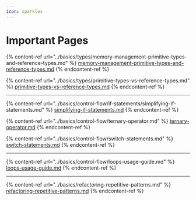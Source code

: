 ```yaml
---
icon: sparkles
---
```


# Important Pages

{% content-ref url="../basics/types/memory-management-primitive-types-and-reference-types.md" %}
[memory-management-primitive-types-and-reference-types.md](../basics/types/memory-management-primitive-types-and-reference-types.md)
{% endcontent-ref %}

{% content-ref url="../basics/types/primitive-types-vs-reference-types.md" %}
[primitive-types-vs-reference-types.md](../basics/types/primitive-types-vs-reference-types.md)
{% endcontent-ref %}

***

{% content-ref url="../basics/control-flow/if-statements/simplifying-if-statements.md" %}
[simplifying-if-statements.md](../basics/control-flow/if-statements/simplifying-if-statements.md)
{% endcontent-ref %}

{% content-ref url="../basics/control-flow/ternary-operator.md" %}
[ternary-operator.md](../basics/control-flow/ternary-operator.md)
{% endcontent-ref %}

{% content-ref url="../basics/control-flow/switch-statements.md" %}
[switch-statements.md](../basics/control-flow/switch-statements.md)
{% endcontent-ref %}

***

{% content-ref url="../basics/control-flow/loops-usage-guide.md" %}
[loops-usage-guide.md](../basics/control-flow/loops-usage-guide.md)
{% endcontent-ref %}

***

{% content-ref url="../basics/refactoring-repetitive-patterns.md" %}
[refactoring-repetitive-patterns.md](../basics/refactoring-repetitive-patterns.md)
{% endcontent-ref %}





